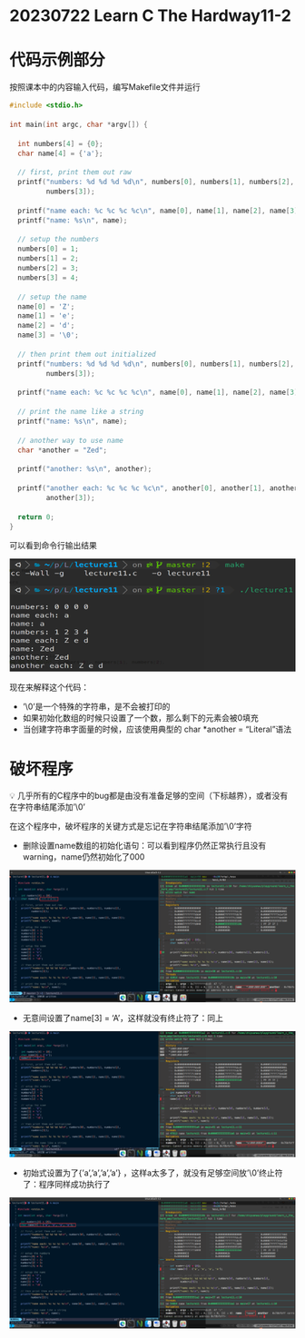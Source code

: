 # 20230722 Learn C The Hardway11-2

# 代码示例部分

按照课本中的内容输入代码，编写Makefile文件并运行

```c
#include <stdio.h>

int main(int argc, char *argv[]) {

  int numbers[4] = {0};
  char name[4] = {'a'};

  // first, print them out raw
  printf("numbers: %d %d %d %d\n", numbers[0], numbers[1], numbers[2],
         numbers[3]);

  printf("name each: %c %c %c %c\n", name[0], name[1], name[2], name[3]);
  printf("name: %s\n", name);

  // setup the numbers
  numbers[0] = 1;
  numbers[1] = 2;
  numbers[2] = 3;
  numbers[3] = 4;

  // setup the name
  name[0] = 'Z';
  name[1] = 'e';
  name[2] = 'd';
  name[3] = '\0';

  // then print them out initialized
  printf("numbers: %d %d %d %d\n", numbers[0], numbers[1], numbers[2],
         numbers[3]);

  printf("name each: %c %c %c %c\n", name[0], name[1], name[2], name[3]);

  // print the name like a string
  printf("name: %s\n", name);

  // another way to use name
  char *another = "Zed";

  printf("another: %s\n", another);

  printf("another each: %c %c %c %c\n", another[0], another[1], another[2],
         another[3]);

  return 0;
}
```

可以看到命令行输出结果

![Untitled](IMAGE/Untitled.png)

现在来解释这个代码：

- ’\0’是一个特殊的字符串，是不会被打印的
- 如果初始化数组的时候只设置了一个数，那么剩下的元素会被0填充
- 当创建字符串字面量的时候，应该使用典型的 char *another = “Literal”语法

# 破坏程序

<aside>
💡 几乎所有的C程序中的bug都是由没有准备足够的空间（下标越界），或者没有在字符串结尾添加’\0’

</aside>

在这个程序中，破坏程序的关键方式是忘记在字符串结尾添加’\0’字符

- 删除设置name数组的初始化语句：可以看到程序仍然正常执行且没有warning，name仍然初始化了000

![Untitled](IMAGE/Untitled%201.png)

- 无意间设置了name[3] = ‘A’，这样就没有终止符了：同上

![Untitled](IMAGE/Untitled%202.png)

- 初始式设置为了{’a’,’a’,’a’,’a’} ，这样a太多了，就没有足够空间放’\0’终止符了：程序同样成功执行了

![Untitled](IMAGE/Untitled%203.png)